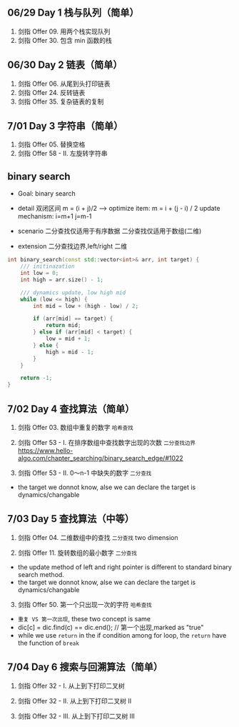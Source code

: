 ## 06/29 **Day 1**  **栈与队列（简单）**
1. 剑指 Offer 09. 用两个栈实现队列
2. 剑指 Offer 30.  包含 min 函数的栈

## 06/30 **Day 2** **链表（简单）**  
1. 剑指 Offer 06. 从尾到头打印链表
2. 剑指 Offer 24. 反转链表
3. 剑指 Offer 35. 复杂链表的复制

## 7/01 **Day 3**  **字符串（简单）**
1. 剑指 Offer 05. 替换空格
2. 剑指 Offer 58 - II. 左旋转字符串

## binary search
* Goal: binary search

* detail
双闭区间
m = (i + j)/2  --> optimize item: m = i + (j - i) / 2
update mechanism: i=m+1 j=m-1

* scenario
二分查找仅适用于有序数据
二分查找仅适用于数组(二维)

* extension
二分查找边界,left/right
二维

```c++ implement
int binary_search(const std::vector<int>& arr, int target) {
    /// initinazation
    int low = 0;
    int high = arr.size() - 1;

    /// dynamics update, low high mid
    while (low <= high) {
        int mid = low + (high - low) / 2;

        if (arr[mid] == target) {
            return mid;
        } else if (arr[mid] < target) {
            low = mid + 1;
        } else {
            high = mid - 1;
        }
    }

    return -1;
}
```

## 7/02 **Day 4**  **查找算法（简单）** 

1. 剑指 Offer 03. 数组中重复的数字
`哈希查找`

2. 剑指 Offer 53 - I. 在排序数组中查找数字出现的次数
`二分查找边界` https://www.hello-algo.com/chapter_searching/binary_search_edge/#1022

3. 剑指 Offer 53 - II. 0～n-1 中缺失的数字
`二分查找`
* the target we donnot know, alse we can declare the target is dynamics/changable

## 7/03 **Day 5**  **查找算法（中等）**
1. 剑指 Offer 04. 二维数组中的查找
`二分查找`
two dimension

2. 剑指 Offer 11. 旋转数组的最小数字
`二分查找`
* the update method of left and right pointer is different to standard binary search method.
* the target we donnot know, alse we can declare the target is dynamics/changable

3. 剑指 Offer 50. 第一个只出现一次的字符
`哈希查找`
* `重复 VS 第一次出现`, these two concept is same
* dic[c] = dic.find(c) == dic.end(); // 第一个出现,marked as "true"
* while we use `return` in the if condition among for loop, the `return` have the function of `break`

## 7/04 **Day 6**   **搜索与回溯算法（简单）**
1. 剑指 Offer 32 - I. 从上到下打印二叉树

2. 剑指 Offer 32 - II. 从上到下打印二叉树 II

3. 剑指 Offer 32 - III. 从上到下打印二叉树 III

